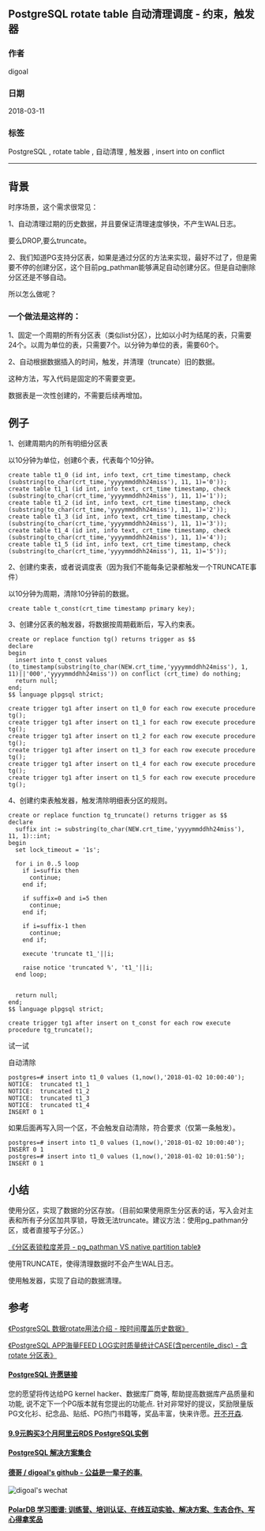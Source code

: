 ## PostgreSQL rotate table 自动清理调度 - 约束，触发器  
                 
### 作者                                                                 
digoal                                                                 
                                                                 
### 日期                                                                 
2018-03-11                                                              
                                                                 
### 标签                                                                 
PostgreSQL , rotate table , 自动清理 , 触发器 , insert into on conflict   
                                                                 
----                                                                 
                                                                 
## 背景     
时序场景，这个需求很常见：  
  
1、自动清理过期的历史数据，并且要保证清理速度够快，不产生WAL日志。  
  
要么DROP,要么truncate。  
  
2、我们知道PG支持分区表，如果是通过分区的方法来实现，最好不过了，但是需要不停的创建分区，这个目前pg_pathman能够满足自动创建分区。但是自动删除分区还是不够自动。  
  
所以怎么做呢？  
  
### 一个做法是这样的：  
  
1、固定一个周期的所有分区表（类似list分区），比如以小时为结尾的表，只需要24个。以周为单位的表，只需要7个。以分钟为单位的表，需要60个。  
  
2、自动根据数据插入的时间，触发，并清理（truncate）旧的数据。  
  
这种方法，写入代码是固定的不需要变更。  
  
数据表是一次性创建的，不需要后续再增加。  
  
## 例子  
1、创建周期内的所有明细分区表  
  
以10分钟为单位，创建6个表，代表每个10分钟。  
  
```  
create table t1_0 (id int, info text, crt_time timestamp, check (substring(to_char(crt_time,'yyyymmddhh24miss'), 11, 1)='0'));    
create table t1_1 (id int, info text, crt_time timestamp, check (substring(to_char(crt_time,'yyyymmddhh24miss'), 11, 1)='1'));    
create table t1_2 (id int, info text, crt_time timestamp, check (substring(to_char(crt_time,'yyyymmddhh24miss'), 11, 1)='2'));    
create table t1_3 (id int, info text, crt_time timestamp, check (substring(to_char(crt_time,'yyyymmddhh24miss'), 11, 1)='3'));    
create table t1_4 (id int, info text, crt_time timestamp, check (substring(to_char(crt_time,'yyyymmddhh24miss'), 11, 1)='4'));    
create table t1_5 (id int, info text, crt_time timestamp, check (substring(to_char(crt_time,'yyyymmddhh24miss'), 11, 1)='5'));    
```  
  
2、创建约束表，或者说调度表（因为我们不能每条记录都触发一个TRUNCATE事件）  
  
以10分钟为周期，清除10分钟前的数据。  
  
```  
create table t_const(crt_time timestamp primary key);  
```  
  
3、创建分区表的触发器，将数据按周期截断后，写入约束表。  
  
```  
create or replace function tg() returns trigger as $$  
declare  
begin  
  insert into t_const values (to_timestamp(substring(to_char(NEW.crt_time,'yyyymmddhh24miss'), 1, 11)||'000','yyyymmddhh24miss')) on conflict (crt_time) do nothing;  
  return null;  
end;  
$$ language plpgsql strict;  
  
create trigger tg1 after insert on t1_0 for each row execute procedure tg();  
create trigger tg1 after insert on t1_1 for each row execute procedure tg();  
create trigger tg1 after insert on t1_2 for each row execute procedure tg();  
create trigger tg1 after insert on t1_3 for each row execute procedure tg();  
create trigger tg1 after insert on t1_4 for each row execute procedure tg();  
create trigger tg1 after insert on t1_5 for each row execute procedure tg();  
```  
  
4、创建约束表触发器，触发清除明细表分区的规则。  
  
```  
create or replace function tg_truncate() returns trigger as $$  
declare  
  suffix int := substring(to_char(NEW.crt_time,'yyyymmddhh24miss'), 11, 1)::int;  
begin  
  set lock_timeout = '1s';  
  
  for i in 0..5 loop  
    if i=suffix then  
      continue;  
    end if;  
     
    if suffix=0 and i=5 then  
      continue;  
    end if;  
     
    if i=suffix-1 then  
      continue;  
    end if;  
      
    execute 'truncate t1_'||i;  
  
    raise notice 'truncated %', 't1_'||i;  
  end loop;  
  
    
  return null;  
end;  
$$ language plpgsql strict;  
```  
  
```  
create trigger tg1 after insert on t_const for each row execute procedure tg_truncate();  
```  
  
试一试  
  
自动清除  
  
```  
postgres=# insert into t1_0 values (1,now(),'2018-01-02 10:00:40');  
NOTICE:  truncated t1_1  
NOTICE:  truncated t1_2  
NOTICE:  truncated t1_3  
NOTICE:  truncated t1_4  
INSERT 0 1  
```  
  
如果后面再写入同一个区，不会触发自动清除，符合要求（仅第一条触发）。  
  
```  
postgres=# insert into t1_0 values (1,now(),'2018-01-02 10:00:40');  
INSERT 0 1  
postgres=# insert into t1_0 values (1,now(),'2018-01-02 10:01:50');  
INSERT 0 1  
```  
  
## 小结  
使用分区，实现了数据的分区存放。（目前如果使用原生分区表的话，写入会对主表和所有子分区加共享锁，导致无法truncate。建议方法：使用pg_pathman分区，或者直接写子分区。）  
  
[《分区表锁粒度差异 - pg_pathman VS native partition table》](../201802/20180206_01.md)    
  
使用TRUNCATE，使得清理数据时不会产生WAL日志。  
  
使用触发器，实现了自动的数据清理。  
  
## 参考  
  
[《PostgreSQL 数据rotate用法介绍 - 按时间覆盖历史数据》](../201703/20170321_02.md)    
  
[《PostgreSQL APP海量FEED LOG实时质量统计CASE(含percentile_disc) - 含rotate 分区表》](../201802/20180205_04.md)    
  
    
  
  
  
  
  
  
  
  
  
  
  
  
  
  
  
  
  
  
  
  
  
  
  
  
  
  
  
  
  
  
  
  
  
  
  
  
  
  
  
  
  
  
  
  
  
  
  
  
  
  
  
  
  
  
  
  
  
  
  
  
  
  
  
  
  
  
  
  
  
  
  
  
  
  
#### [PostgreSQL 许愿链接](https://github.com/digoal/blog/issues/76 "269ac3d1c492e938c0191101c7238216")
您的愿望将传达给PG kernel hacker、数据库厂商等, 帮助提高数据库产品质量和功能, 说不定下一个PG版本就有您提出的功能点. 针对非常好的提议，奖励限量版PG文化衫、纪念品、贴纸、PG热门书籍等，奖品丰富，快来许愿。[开不开森](https://github.com/digoal/blog/issues/76 "269ac3d1c492e938c0191101c7238216").  
  
  
#### [9.9元购买3个月阿里云RDS PostgreSQL实例](https://www.aliyun.com/database/postgresqlactivity "57258f76c37864c6e6d23383d05714ea")
  
  
#### [PostgreSQL 解决方案集合](https://yq.aliyun.com/topic/118 "40cff096e9ed7122c512b35d8561d9c8")
  
  
#### [德哥 / digoal's github - 公益是一辈子的事.](https://github.com/digoal/blog/blob/master/README.md "22709685feb7cab07d30f30387f0a9ae")
  
  
![digoal's wechat](../pic/digoal_weixin.jpg "f7ad92eeba24523fd47a6e1a0e691b59")
  
  
#### [PolarDB 学习图谱: 训练营、培训认证、在线互动实验、解决方案、生态合作、写心得拿奖品](https://www.aliyun.com/database/openpolardb/activity "8642f60e04ed0c814bf9cb9677976bd4")
  
